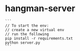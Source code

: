 # hangman-server

    ```
    // To start the env:
    // create a new virtual env
    // run the following
    pip install -r requirements.txt
    python server.py
    ```